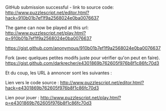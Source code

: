GitHub submission successful - link to source code:
http://www.puzzlescript.net/editor.html?hack=910b01b7ef1f9a2568024e0ba0076637

The game can now be played at this url:
http://www.puzzlescript.net/play.html?p=910b01b7ef1f9a2568024e0ba0076637

https://gist.github.com/anonymous/910b01b7ef1f9a2568024e0ba0076637

Fork (avec quelques petites modifs juste pour vérifier qu'on peut en faire).
https://gist.github.com/darkrecher/e4301869b762605f976b8f1c86fc70d3

Et du coup, les URL à annoncer sont les suivantes :

Lien vers le code source :
http://www.puzzlescript.net/editor.html?hack=e4301869b762605f976b8f1c86fc70d3

Lien pour jouer :
http://www.puzzlescript.net/play.html?p=e4301869b762605f976b8f1c86fc70d3


